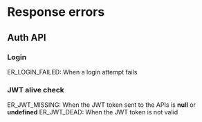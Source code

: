 # Response errors

## Auth API

### Login

ER_LOGIN_FAILED: When a login attempt fails

### JWT alive check

ER_JWT_MISSING: When the JWT token sent to the APIs is **null** or **undefined**
ER_JWT_DEAD: When the JWT token is not valid